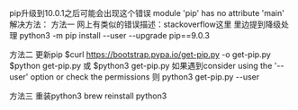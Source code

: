 pip升级到10.0.1之后可能会出现这个错误
module 'pip' has no attribute 'main'
解决方法：
方法一
    网上有类似的错误描述：stackoverflow这里 
    里边提到降级处理
    python3 -m pip install --user --upgrade pip==9.0.3

方法二
    更新pip
    $curl https://bootstrap.pypa.io/get-pip.py -o get-pip.py
    $python get-pip.py 或
    $python3 get-pip.py
    如果遇到consider using the '--user' option or check the permissions
    则 python3 get-pip.py --user

方法三
    重装python3
    brew reinstall python3